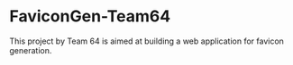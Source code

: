 # FaviconGen-Team64
This project by Team 64 is aimed at building a web application for favicon generation.
